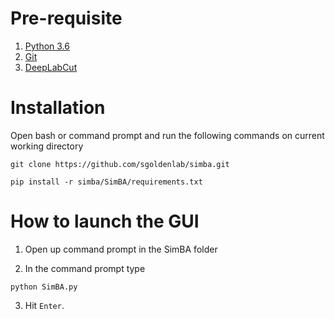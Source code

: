 # Pre-requisite
1. [Python 3.6](https://www.python.org/downloads/release/python-360/)
2. [Git](https://git-scm.com/downloads) 
3. [DeepLabCut](https://github.com/AlexEMG/DeepLabCut/blob/master/docs/installation.md)

# Installation
Open bash or command prompt and run the following commands on current working directory

```
git clone https://github.com/sgoldenlab/simba.git

pip install -r simba/SimBA/requirements.txt
```

# How to launch the GUI

1. Open up command prompt in the SimBA folder

2. In the command prompt type
```
python SimBA.py
```
3. Hit `Enter`.
